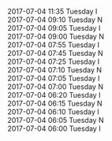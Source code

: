 2017-07-04 11:35 Tuesday  I  
2017-07-04 09:10 Tuesday  N  
2017-07-04 09:05 Tuesday  I  
2017-07-04 09:00 Tuesday  N  
2017-07-04 07:55 Tuesday  I  
2017-07-04 07:45 Tuesday  N  
2017-07-04 07:25 Tuesday  I  
2017-07-04 07:10 Tuesday  N  
2017-07-04 07:05 Tuesday  I  
2017-07-04 07:00 Tuesday  N  
2017-07-04 06:20 Tuesday  I  
2017-07-04 06:15 Tuesday  N  
2017-07-04 06:10 Tuesday  I  
2017-07-04 06:05 Tuesday  N  
2017-07-04 06:00 Tuesday  I  
